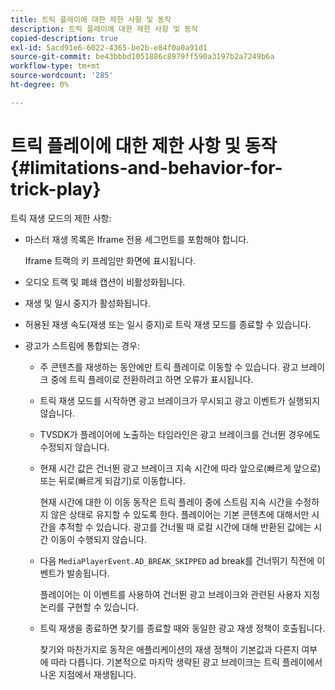 ```yaml
---
title: 트릭 플레이에 대한 제한 사항 및 동작
description: 트릭 플레이에 대한 제한 사항 및 동작
copied-description: true
exl-id: 5acd91e6-6022-4365-be2b-e84f0a0a91d1
source-git-commit: be43bbbd1051886c8979ff590a3197b2a7249b6a
workflow-type: tm+mt
source-wordcount: '285'
ht-degree: 0%

---
```


# 트릭 플레이에 대한 제한 사항 및 동작 {#limitations-and-behavior-for-trick-play}

<!--<a id="section_2BC43539C5C142E085D06A7E35C76726"></a>-->

트릭 재생 모드의 제한 사항:

* 마스터 재생 목록은 Iframe 전용 세그먼트를 포함해야 합니다.

   Iframe 트랙의 키 프레임만 화면에 표시됩니다.
* 오디오 트랙 및 폐쇄 캡션이 비활성화됩니다.
* 재생 및 일시 중지가 활성화됩니다.
* 허용된 재생 속도(재생 또는 일시 중지)로 트릭 재생 모드를 종료할 수 있습니다.
* 광고가 스트림에 통합되는 경우:

   * 주 콘텐츠를 재생하는 동안에만 트릭 플레이로 이동할 수 있습니다. 광고 브레이크 중에 트릭 플레이로 전환하려고 하면 오류가 표시됩니다.
   * 트릭 재생 모드를 시작하면 광고 브레이크가 무시되고 광고 이벤트가 실행되지 않습니다.
   * TVSDK가 플레이어에 노출하는 타임라인은 광고 브레이크를 건너뛴 경우에도 수정되지 않습니다.
   * 현재 시간 값은 건너뛴 광고 브레이크 지속 시간에 따라 앞으로(빠르게 앞으로) 또는 뒤로(빠르게 되감기)로 이동합니다.

      현재 시간에 대한 이 이동 동작은 트릭 플레이 중에 스트림 지속 시간을 수정하지 않은 상태로 유지할 수 있도록 한다. 플레이어는 기본 콘텐츠에 대해서만 시간을 추적할 수 있습니다. 광고를 건너뛸 때 로컬 시간에 대해 반환된 값에는 시간 이동이 수행되지 않습니다.
   * 다음 `MediaPlayerEvent.AD_BREAK_SKIPPED` ad break를 건너뛰기 직전에 이벤트가 발송됩니다.

      플레이어는 이 이벤트를 사용하여 건너뛴 광고 브레이크와 관련된 사용자 지정 논리를 구현할 수 있습니다.

   * 트릭 재생을 종료하면 찾기를 종료할 때와 동일한 광고 재생 정책이 호출됩니다.

      찾기와 마찬가지로 동작은 애플리케이션의 재생 정책이 기본값과 다른지 여부에 따라 다릅니다. 기본적으로 마지막 생략된 광고 브레이크는 트릭 플레이에서 나온 지점에서 재생됩니다.
